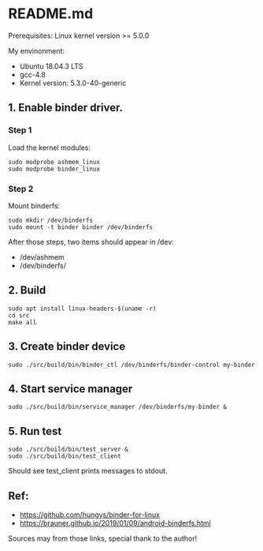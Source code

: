 # README.md

Prerequisites: Linux kernel version >= 5.0.0

My envinonment: 

* Ubuntu 18.04.3 LTS
* gcc-4.8
* Kernel version: 5.3.0-40-generic

## 1. Enable binder driver.

### Step 1

Load the kernel modules:

```
sudo modprobe ashmem_linux
sudo modprobe binder_linux
```

### Step 2

Mount binderfs:

```
sudo mkdir /dev/binderfs
sudo mount -t binder binder /dev/binderfs
```

After those steps, two items should appear in /dev:

* /dev/ashmem
* /dev/binderfs/

## 2. Build

```
sudo apt install linux-headers-$(uname -r)
cd src
make all
```

## 3. Create binder device

```
sudo ./src/build/bin/binder_ctl /dev/binderfs/binder-control my-binder
```

## 4. Start service manager  

```
sudo ./src/build/bin/service_manager /dev/binderfs/my-binder &
```

## 5. Run test

```
sudo ./src/build/bin/test_server &
sudo ./src/build/bin/test_client
```

Should see test_client prints messages to stdout.

## Ref:

* https://github.com/hungys/binder-for-linux
* https://brauner.github.io/2019/01/09/android-binderfs.html

Sources may from those links, special thank to the author!  
